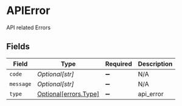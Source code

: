 # APIError

API related Errors


## Fields

| Field                                                | Type                                                 | Required                                             | Description                                          |
| ---------------------------------------------------- | ---------------------------------------------------- | ---------------------------------------------------- | ---------------------------------------------------- |
| `code`                                               | *Optional[str]*                                      | :heavy_minus_sign:                                   | N/A                                                  |
| `message`                                            | *Optional[str]*                                      | :heavy_minus_sign:                                   | N/A                                                  |
| `type`                                               | [Optional[errors.Type]](../../models/errors/type.md) | :heavy_minus_sign:                                   | api_error                                            |